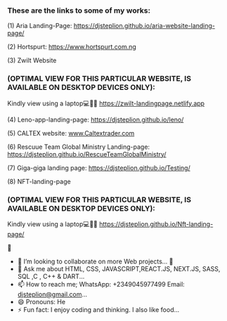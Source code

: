 ### These are the links to some of my works:

(1) Aria Landing-Page: https://djsteplion.github.io/aria-website-landing-page/


(2) Hortspurt: https://www.hortspurt.com.ng


(3) Zwilt Website
### (OPTIMAL VIEW FOR THIS PARTICULAR WEBSITE, IS AVAILABLE ON DESKTOP DEVICES ONLY): 
Kindly view using a laptop💻👨‍💻 https://zwilt-landingpage.netlify.app


(4) Leno-app-landing-page: https://djsteplion.github.io/leno/


(5) CALTEX website: www.Caltextrader.com 


(6) Rescuue Team Global Ministry Landing-page: https://djsteplion.github.io/RescueTeamGlobalMinistry/

 
(7) Giga-giga landing page: https://djsteplion.github.io/Testing/


(8) NFT-landing-page
### (OPTIMAL VIEW FOR THIS PARTICULAR WEBSITE, IS AVAILABLE ON DESKTOP DEVICES ONLY):
Kindly view using a laptop💻👨‍💻 https://djsteplion.github.io/Nft-landing-page/




<!--
**Djsteplion/Djsteplion** is a ✨ _special_ ✨ repository because its `README.md` (this file) appears on your GitHub profile.

Here are some ideas to get you started 
- 🔭 I’m currently working on ...
- 🌱 I’m currently learning ...
- 👯 I’m looking to collaborate on ...
- 🤔 I’m looking for help with ...
- 💬 Ask me about ...
- 📫 How to reach me: ...
- 😄 Pronouns: ...
- ⚡ Fun fact: ...
-->



🔭

- 👯 I’m looking to collaborate on more Web projects...
  🤔 
- 💬 Ask me about  HTML, CSS, JAVASCRIPT,REACT.JS, NEXT.JS, SASS, SQL ,C , C++ & DART...
- 📫 How to reach me; WhatsApp: +2349045977499   Email: djsteplion@gmail.com...
- 😄 Pronouns: He
- ⚡ Fun fact: I enjoy coding and thinking. I also like food...
